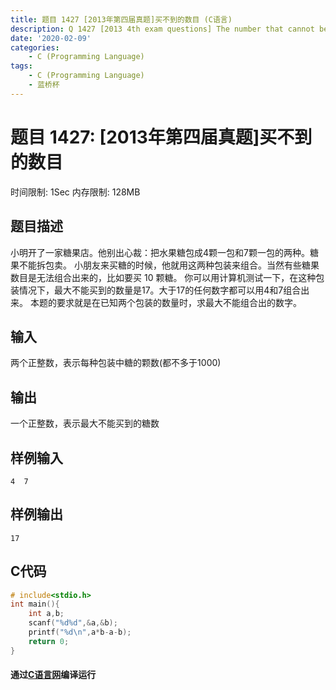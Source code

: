 ```yaml
---
title: 题目 1427 [2013年第四届真题]买不到的数目 (C语言)
description: Q 1427 [2013 4th exam questions] The number that cannot be bought (C Language)
date: '2020-02-09'
categories:
    - C (Programming Language)
tags:
    - C (Programming Language)
    - 蓝桥杯
---
```


# 题目 1427: \[2013年第四届真题\]买不到的数目
时间限制: 1Sec 内存限制: 128MB
## 题目描述
小明开了一家糖果店。他别出心裁：把水果糖包成4颗一包和7颗一包的两种。糖果不能拆包卖。
小朋友来买糖的时候，他就用这两种包装来组合。当然有些糖果数目是无法组合出来的，比如要买  10  颗糖。
你可以用计算机测试一下，在这种包装情况下，最大不能买到的数量是17。大于17的任何数字都可以用4和7组合出来。
本题的要求就是在已知两个包装的数量时，求最大不能组合出的数字。
## 输入
两个正整数，表示每种包装中糖的颗数(都不多于1000) 
## 输出
一个正整数，表示最大不能买到的糖数 
## 样例输入
```
4  7 
```
## 样例输出
```
17
```
## C代码
```c
# include<stdio.h>
int main(){
	int a,b;
	scanf("%d%d",&a,&b);
	printf("%d\n",a*b-a-b);
	return 0;
}
```
#### 通过[C语言网](https://www.dotcpp.com/)编译运行